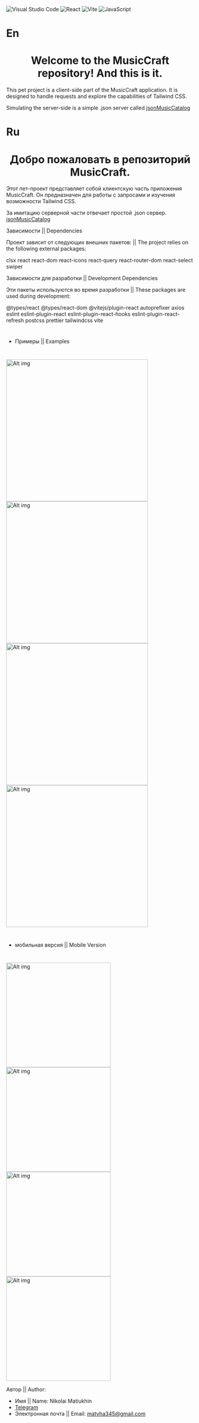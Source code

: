  ![Visual Studio Code](https://img.shields.io/badge/Visual%20Studio%20Code-0078d7.svg?style=for-the-badge&logo=visual-studio-code&logoColor=white) ![React](https://img.shields.io/badge/react-%2320232a.svg?style=for-the-badge&logo=react&logoColor=%2361DAFB) ![Vite](https://img.shields.io/badge/vite-%23646CFF.svg?style=for-the-badge&logo=vite&logoColor=white) ![JavaScript](https://img.shields.io/badge/javascript-%23323330.svg?style=for-the-badge&logo=javascript&logoColor=%23F7DF1E)

<h1>En</h1>
<h1 align="center" > Welcome to the MusicCraft repository! And this is it. </h1>

This pet project is a client-side part of the MusicCraft application. It is designed to handle requests and explore the capabilities of Tailwind CSS.

Simulating the server-side is a simple .json server called <a href='https://github.com/matyha345/jsonMusicCatalog'>jsonMusicCatalog </a>

#

<h1>Ru</h1>
<h1 align="center" > Добро пожаловать в репозиторий MusicCraft. </h1>

Этот пет-проект представляет собой клиентскую часть приложения MusicCraft. Он предназначен для работы с запросами и изучения возможности Tailwind CSS.

За имитацию серверной части отвечает простой .json сервер. <a href='https://github.com/matyha345/jsonMusicCatalog'>jsonMusicCatalog </a>

Зависимости || Dependencies

Проект зависит от следующих внешних пакетов: || The project relies on the following external packages:



clsx
react
react-dom
react-icons
react-query
react-router-dom
react-select
swiper

Зависимости для разработки || Development Dependencies


Эти пакеты используются во время разработки || These packages are used during development:

@types/react
@types/react-dom
@vitejs/plugin-react
autoprefixer
axios
eslint
eslint-plugin-react
eslint-plugin-react-hooks
eslint-plugin-react-refresh
postcss
prettier
tailwindcss
vite

#

* Примеры || Examples

#

<div  display= "flex"
  align-items="center" >
 <img src="./public/images/readme/app.png" alt="Alt img" width="380" height="auto">
 <img src="./public/images/readme/one.png" alt="Alt img" width="380" height="auto">
 <img src="./public/images/readme/two.png" alt="Alt img" width="380" height="auto">
 <img src="./public/images/readme/Three.png" alt="Alt img" width="380" height="auto">
</div>

#

* мобильная версия || Mobile Version

#

<div  display= "flex"
  align-items="center" >
 <img src="./public/images/readme/mobile4.png" alt="Alt img" width="280" height="auto">
 <img src="./public/images/readme/mobile2.png" alt="Alt img" width="280" height="auto">
 <img src="./public/images/readme/mobile3.png" alt="Alt img" width="280" height="auto">
 <img src="./public/images/readme/mobile5.png" alt="Alt img" width="280" height="auto">
 </div>

Автор || Author:
* Имя || Name: Nikolai Matiukhin
* <a href="https://telegram.im/@Muchakhos">Telegram</a>
* Электронная почта || Email: matyha345@gmail.com